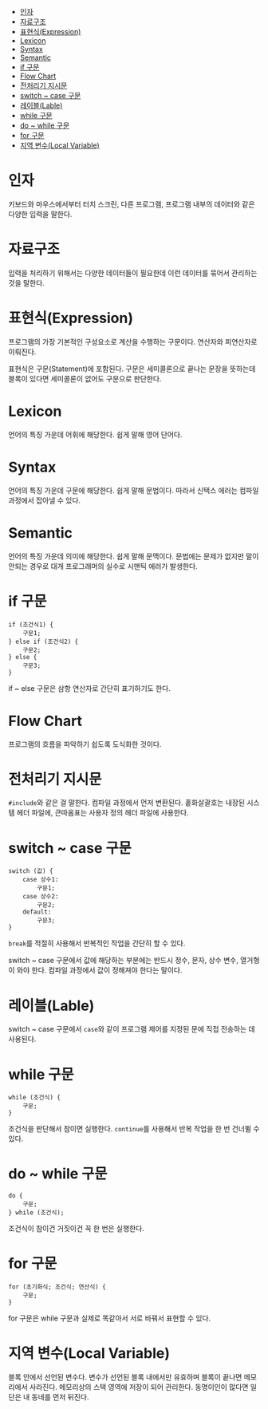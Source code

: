 - [인자](#인자)
- [자료구조](#자료구조)
- [표현식(Expression)](#표현식expression)
- [Lexicon](#lexicon)
- [Syntax](#syntax)
- [Semantic](#semantic)
- [if 구문](#if-구문)
- [Flow Chart](#flow-chart)
- [전처리기 지시문](#전처리기-지시문)
- [switch ~ case 구문](#switch--case-구문)
- [레이블(Lable)](#레이블lable)
- [while 구문](#while-구문)
- [do ~ while 구문](#do--while-구문)
- [for 구문](#for-구문)
- [지역 변수(Local Variable)](#지역-변수local-variable)

# 인자
키보드와 마우스에서부터 터치 스크린, 다른 프로그램, 프로그램 내부의 데이터와 같은 다양한 입력을 말한다.

# 자료구조
입력을 처리하기 위해서는 다양한 데이터들이 필요한데 이런 데이터를 묶어서 관리하는 것을 말한다.

# 표현식(Expression)
프로그램의 가장 기본적인 구성요소로 계산을 수행하는 구문이다. 연산자와 피연산자로 이뤄진다. 

표현식은 구문(Statement)에 포함된다. 구문은 세미콜론으로 끝나는 문장을 뜻하는데 블록이 있다면 세미콜론이 없어도 구문으로 판단한다.

# Lexicon
언어의 특징 가운데 어휘에 해당한다. 쉽게 말해 영어 단어다.

# Syntax
언어의 특징 가운데 구문에 해당한다. 쉽게 말해 문법이다. 따라서 신택스 에러는 컴파일 과정에서 잡아낼 수 있다.

# Semantic
언어의 특징 가운데 의미에 해당한다. 쉽게 말해 문맥이다. 문법에는 문제가 없지만 말이 안되는 경우로 대개 프로그래머의 실수로 시맨틱 에러가 발생한다.

# if 구문
```
if (조건식1) {
    구문1;
} else if (조건식2) {
    구문2;
} else {
    구문3;
}
```

if ~ else 구문은 삼항 연산자로 간단히 표기하기도 한다.

# Flow Chart
프로그램의 흐름을 파악하기 쉽도록 도식화한 것이다.

# 전처리기 지시문
`#include`와 같은 걸 말한다. 컴파일 과정에서 먼저 변환된다. 홑화살괄호는 내장된 시스템 헤더 파일에, 큰따옴표는 사용자 정의 헤더 파일에 사용한다.

# switch ~ case 구문
```
switch (값) {
    case 상수1:
        구문1;
    case 상수2:
        구문2;
    default:
        구문3;
}
```

`break`를 적절히 사용해서 반복적인 작업을 간단히 할 수 있다.

switch ~ case 구문에서 값에 해당하는 부분에는 반드시 정수, 문자, 상수 변수, 열거형이 와야 한다. 컴파일 과정에서 값이 정해져야 한다는 말이다.

# 레이블(Lable)
switch ~ case 구문에서 `case`와 같이 프로그램 제어를 지정된 문에 직접 전송하는 데 사용된다.

# while 구문
```
while (조건식) {
    구문;
}
```

조건식을 판단해서 참이면 실행한다. `continue`를 사용해서 반복 작업을 한 번 건너뛸 수 있다.

# do ~ while 구문
```
do {
    구문;
} while (조건식);
```

조건식이 참이건 거짓이건 꼭 한 번은 실행한다.

# for 구문
```
for (초기화식; 조건식; 연산식) {
    구문;
}
```

for 구문은 while 구문과 실제로 똑같아서 서로 바꿔서 표현할 수 있다.

# 지역 변수(Local Variable)
블록 안에서 선언된 변수다. 변수가 선언된 블록 내에서만 유효하며 블록이 끝나면 메모리에서 사라진다. 메모리상의 스택 영역에 저장이 되어 관리한다. 동명이인이 많다면 일단은 내 동네를 먼저 뒤진다.